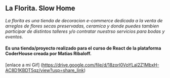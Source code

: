 ## La Florita. Slow Home

_La florita es una tienda de decoracion e-commerce dedicada a la venta de arreglos de flores secas preservadas, ceramica y donde puedes tambien participar de distintos talleres y/o contratar nuestrso servicios para bodas y eventos._

#### Es una tienda/proyecto realizado para el curso de React de la plataforma CoderHouse creada por Matias Ribaloff.

[enlace a mi Gif] (https://drive.google.com/file/d/18zorI0VpYLal2Z1MbxH-AC8D1KBDT5qz/view?usp=share_link)